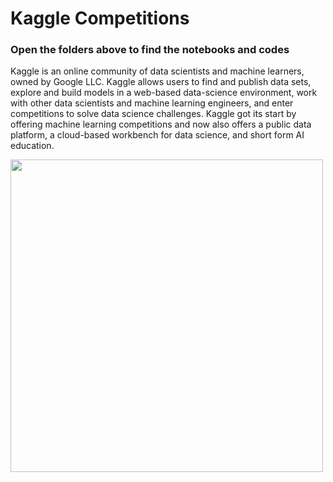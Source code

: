 # Kaggle Competitions

### Open the folders above to find the notebooks and codes

Kaggle is an online community of data scientists and machine learners, owned by Google LLC. Kaggle allows users to find and publish data sets, explore and build models in a web-based data-science environment, work with other data scientists and machine learning engineers, and enter competitions to solve data science challenges. Kaggle got its start by offering machine learning competitions and now also offers a public data platform, a cloud-based workbench for data science, and short form AI education.

<img src=https://www.doyouevendata.com/wp-content/uploads/2018/02/blog.jpg width=500>
